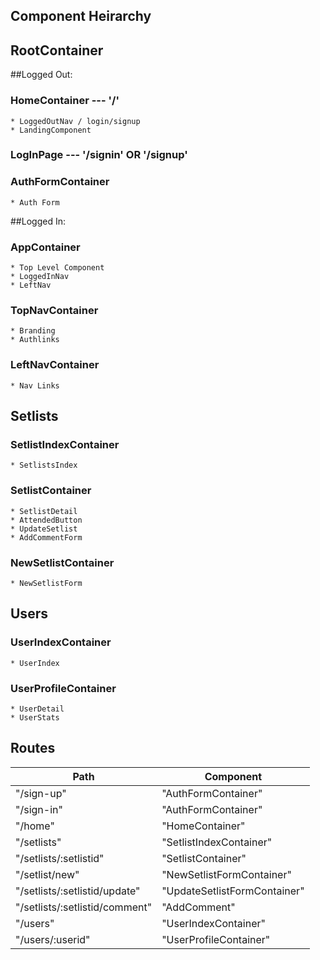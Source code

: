 ## Component Heirarchy




## RootContainer
  ##Logged Out:
  ### HomeContainer --- '/'
    * LoggedOutNav / login/signup
    * LandingComponent

   ### LogInPage --- '/signin' OR '/signup'
   ### AuthFormContainer
    * Auth Form  

  ##Logged In:
  ### AppContainer
    * Top Level Component
    * LoggedInNav
    * LeftNav

  ### TopNavContainer
    * Branding
    * Authlinks

  ### LeftNavContainer
    * Nav Links


## Setlists

  ### SetlistIndexContainer
    * SetlistsIndex

  ### SetlistContainer
    * SetlistDetail
    * AttendedButton
    * UpdateSetlist
    * AddCommentForm

  ### NewSetlistContainer
    * NewSetlistForm

## Users

  ### UserIndexContainer
    * UserIndex

  ### UserProfileContainer
    * UserDetail
    * UserStats



## Routes
|Path   | Component   |
|-------|-------------|
| "/sign-up" | "AuthFormContainer" |
| "/sign-in" | "AuthFormContainer" |
| "/home" | "HomeContainer" |
| "/setlists" | "SetlistIndexContainer" |
| "/setlists/:setlistid" | "SetlistContainer" |
| "/setlist/new" | "NewSetlistFormContainer" |
| "/setlists/:setlistid/update" | "UpdateSetlistFormContainer" |
| "/setlists/:setlistid/comment" | "AddComment" |
| "/users" | "UserIndexContainer" |
| "/users/:userid" | "UserProfileContainer" |